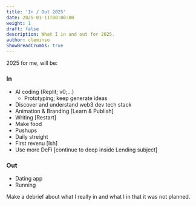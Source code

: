 ```yaml
---
title: 'In / Out 2025'
date: 2025-01-11T00:00:00
weight: 1
draft: false
description: What I in and out for 2025.
author: cleminso
ShowBreadCrumbs: true
---
```


2025 for me, will be:

### In
- AI coding (Replit; v0;...)
  - Prototyping; keep generate ideas
- Discover and understand web3 dev tech stack
- Animation & Branding [Learn & Publish]
- Writing [Restart]
- Make food
- Pushups
- Daily streight
- First revenu [Ish]
- Use more DeFi [continue to deep inside Lending subject]

### Out
- Dating app
- Running

Make a debrief about what I really in and what I in that it was not planned.
